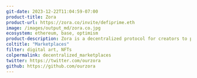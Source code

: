 ```yaml
---
git-date: 2023-12-22T11:04:59-07:00
product-title: Zora
product-url: https://zora.co/invite/defiprime.eth
image: /images/output_md/zora.co.jpg
ecosystem: ethereum, base, optimism
product-description: Zora is a decentralized protocol for creators to publish, share, and monetize their work. It is built on Ethereum and aims to create a more fair and transparent system for creators to earn from their work. Users can buy, sell, and trade digital art, music, and other creative content using the platform.
coltitle: "Marketplaces"
filter: digital art, NFTs
colpermalink: decentralized_marketplaces
twitter: https://twitter.com/ourzora
github: https://github.com/ourzora
---
```


